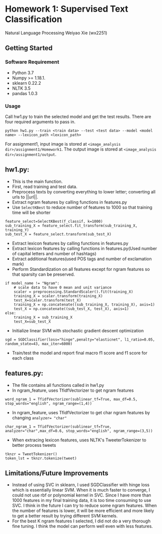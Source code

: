 # Homework 1: Supervised Text Classification
Natural Language Processing
Weiyao Xie (wx2251)

## Getting Started
### Software Requirement
- Python 3.7
- Numpy >= 1.18.1.
- sklearn 0.22.2
- NLTK 3.5
- pandas 1.0.3



### Usage
Call hw1.py to train the selected model and get the test results.
There are four required arguments to pass in.
```
python hw1.py --train <train data> --test <test data> --model <model name> --lexicon_path <lexicon_path>
```

For assignment1, input image is stored at ```<image_analysis dir>/assignment1/Homework1```. The output image is stored at ```<image_analysis dir>/assignment1/output```.

## hw1.py: 
* This is the main function.
* First, read training and test data.
* Preprocess texts by converting everything to lower letter; converting all urls to ||url||.
* Extract ngram features by calling functions in features.py
* Use ```SelectKBest``` to reduce number of features to 1000 so that training time will be shorter
```
feature_select=SelectKBest(f_classif, k=1000)
sub_training_X = feature_select.fit_transform(sub_training_X, training_Y)
sub_test_X = feature_select.transform(sub_test_X)
```
* Extract lexicon features by calling functions in features.py
* Extract lexicon features by calling functions in features.py(Used number of capital letters and number of hashtags)
* Extract additional features(used POS tags and number of exclamation mark)
* Perform Standardization on all features except for ngram features so that sparsity can be preserved. 
```
if model_name != "Ngram":
    # scale data to have 0 mean and unit variance
    scaler = preprocessing.StandardScaler().fit(training_X)
    training_X = scaler.transform(training_X)
    test_X=scaler.transform(test_X)
    training_X = np.concatenate((sub_training_X, training_X), axis=1)
    test_X = np.concatenate((sub_test_X, test_X), axis=1)
else:
    training_X = sub_training_X
    test_X=sub_test_X
```
* Initialize linear SVM with stochastic gradient descent optimization
```
sgd = SGDClassifier(loss="hinge",penalty="elasticnet", l1_ratio=0.05, random_state=43, max_iter=6000)
```
* Train/test the model and report final macro f1 score and f1 score for each class


## features.py: 
* The file contains all functions called in hw1.py
* In ngram_feature, uses TfidfVectorizer to get ngram features
```
word_ngram_1 = TfidfVectorizer(sublinear_tf=True, max_df=0.5, stop_words="english", ngram_range=(1,4))
```
* In ngram_feature, uses TfidfVectorizer to get char ngram features by changing ```analyzer= "char"```
```
char_ngram_1 = TfidfVectorizer(sublinear_tf=True, analyzer="char",max_df=0.6, stop_words="english", ngram_range=(3,5))
```
* When extracing lexicon features, uses NLTK's TweeterTokenizer to better process tweets
```
tknzr = TweetTokenizer()
token_lst = tknzr.tokenize(tweet)
```
  
## Limitations/Future Improvements
* Instead of using SVC in sklearn, I used SGDClassifier with hinge loss which is essentially linear SVM. When it is much faster to converge, I could not use rbf or polynomial kernel in SVC. Since I have more than 1000 features in my final training data, it is too time consuming to use SVC. I think in the future I can try to reduce some ngram features. When the number of features is lower, it will be more efficient and more likely to get a better result by trying different SVM kernels.
* For the best K ngram features I selected, I did not do a very thorough fine tuning. I think the model can perform well even with less features. 



